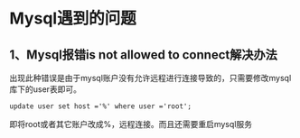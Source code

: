 #  Mysql遇到的问题

## 1、Mysql报错is not allowed to connect解决办法

出现此种错误是由于mysql账户没有允许远程进行连接导致的，只需要修改mysql库下的user表即可。

``` mysql
update user set host ='%' where user ='root';
```

即将root或者其它账户改成%，远程连接。而且还需要重启mysql服务




